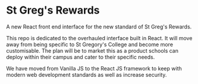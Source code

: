 # St Greg's Rewards
A new React front end interface for the new standard of St Greg's Rewards.

This repo is dedicated to the overhauled interface built in React. It will move away from being specific to St Gregory's College and become more customisable. The plan will be to market this as a product schools can deploy within their campus and cater to their specific needs.

We have moved from Vanilla JS to the React JS framework to keep with modern web development standards as well as increase security.
